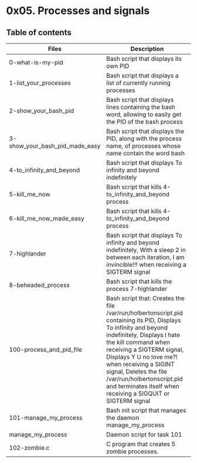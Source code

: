 # 0x05. Processes and signals
## Table of contents
|Files |	Description|
| --- | ---- |
|0-what-is-my-pid	|Bash script that displays its own PID|
|1-list_your_processes	|Bash script that displays a list of currently running processes|
|2-show_your_bash_pid	|Bash script that displays lines containing the bash word, allowing to easily get the PID of the bash process|
|3-show_your_bash_pid_made_easy|	Bash script that displays the PID, along with the process name, of processes whose name contain the word bash|
|4-to_infinity_and_beyond|	Bash script that displays To infinity and beyond indefinitely|
|5-kill_me_now	|Bash script that kills 4-to_infinity_and_beyond process|
|6-kill_me_now_made_easy|	Bash script that kills 4-to_infinity_and_beyond process|
|7-highlander	|Bash script that displays To infinity and beyond indefinitely, With a sleep 2 in between each iteration, I am invincible!!! when receiving a SIGTERM signal|
|8-beheaded_process	|Bash script that kills the process 7-highlander|
|100-process_and_pid_file|	Bash script that: Creates the file /var/run/holbertonscript.pid containing its PID, Displays To infinity and beyond indefinitely, Displays I hate the kill command when receiving a SIGTERM signal, Displays Y U no love me?! when receiving a SIGINT signal, Deletes the file /var/run/holbertonscript.pid and terminates itself when receiving a SIGQUIT or SIGTERM signal|
|101-manage_my_process|	Bash init script that manages the daemon manage_my_process|
|manage_my_process|	Daemon script for task 101|
|102-zombie.c	|C program that creates 5 zombie processes.|
